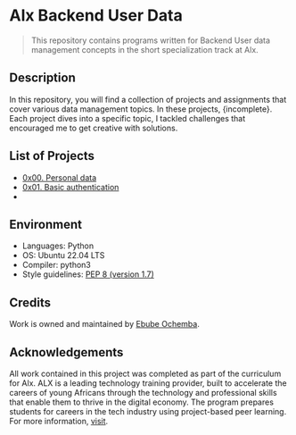 # Alx Backend User Data

> This repository contains programs written for Backend User data management concepts in the short specialization track at Alx.

## Description

In this repository, you will find a collection of projects and assignments that cover various data management topics. In these projects, {incomplete}. Each project dives into a specific topic, I tackled challenges that encouraged me to get creative with solutions.

## List of Projects

- [0x00. Personal data](https://github.com/Ebube-Ochemba/alx-backend-user-data/blob/main/0x00-personal_data)
- [0x01. Basic authentication](https://github.com/Ebube-Ochemba/alx-backend-user-data/blob/main/0x01-Basic_authentication)
- [](https://github.com/Ebube-Ochemba/alx-backend-user-data/blob/main/)

## Environment
- Languages: Python
- OS: Ubuntu 22.04 LTS
- Compiler: python3
- Style guidelines: [PEP 8 (version 1.7)](https://peps.python.org/pep-0008/)
## Credits

Work is owned and maintained by [Ebube Ochemba](https://twitter.com/ebube116).

## Acknowledgements

All work contained in this project was completed as part of the curriculum for Alx. ALX is a leading technology training provider, built to accelerate the careers of young Africans through the technology and professional skills that enable them to thrive in the digital economy. The program prepares students for careers in the tech industry using project-based peer learning.
For more information, [visit](https://www.alxafrica.com/).
